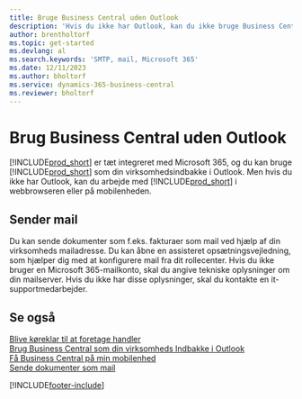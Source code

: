 ```yaml
---
title: Bruge Business Central uden Outlook
description: 'Hvis du ikke har Outlook, kan du ikke bruge Business Central som din virksomhedsindbakke i Outlook, men du kan arbejde i en browser eller på mobilenheden.'
author: brentholtorf
ms.topic: get-started
ms.devlang: al
ms.search.keywords: 'SMTP, mail, Microsoft 365'
ms.date: 12/11/2023
ms.author: bholtorf
ms.service: dynamics-365-business-central
ms.reviewer: bholtorf
---
```

# <a name="use-business-central-without-outlook"></a>Brug Business Central uden Outlook
[!INCLUDE[prod_short](includes/prod_short.md)] er tæt integreret med Microsoft 365, og du kan bruge [!INCLUDE[prod_short](includes/prod_short.md)] som din virksomhedsindbakke i Outlook. Men hvis du ikke har Outlook, kan du arbejde med [!INCLUDE[prod_short](includes/prod_short.md)] i webbrowseren eller på mobilenheden.  

## <a name="sending-email"></a>Sender mail
Du kan sende dokumenter som f.eks. fakturaer som mail ved hjælp af din virksomheds mailadresse. Du kan åbne en assisteret opsætningsvejledning, som hjælper dig med at konfigurere mail fra dit rollecenter. Hvis du ikke bruger en Microsoft 365-mailkonto, skal du angive tekniske oplysninger om din mailserver. Hvis du ikke har disse oplysninger, skal du kontakte en it-supportmedarbejder.  


## <a name="see-also"></a>Se også
[Blive køreklar til at foretage handler](ui-get-ready-business.md)  
[Brug Business Central som din virksomheds Indbakke i Outlook](admin-outlook.md)  
[Få Business Central på min mobilenhed](install-mobile-app.md)  
[Sende dokumenter som mail](ui-how-send-documents-email.md)


[!INCLUDE[footer-include](includes/footer-banner.md)]
